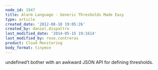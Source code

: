```yaml
---
node_id: 1947
title: Alarm Language - Generic Thresholds Made Easy
type: article
created_date: '2012-08-10 19:05:26'
created_by: daniel.dispaltro
last_modified_date: '2014-05-15 19:1614'
last_modified_by: rose.contreras
product: Cloud Monitoring
body_format: tinymce
---
```


undefined&rsquo;t bother with an awkward JSON API for
    defining thresholds.

 

